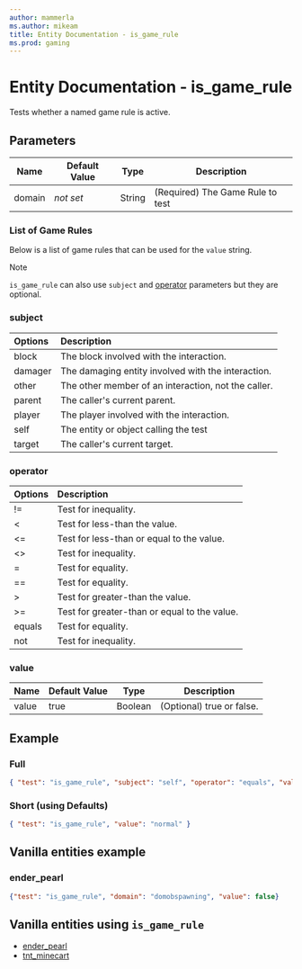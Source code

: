 ```yaml
---
author: mammerla
ms.author: mikeam
title: Entity Documentation - is_game_rule
ms.prod: gaming
---
```


# Entity Documentation - is_game_rule

Tests whether a named game rule is active.

## Parameters

|Name |Default Value  |Type  |Description  |
|---------|---------|---------|---------|
|domain |*not set* |String |(Required) The Game Rule to test |

### List of Game Rules

Below is a list of game rules that can be used for the `value` string.

>[!Note]
>`is_game_rule` can also use `subject` and [operator](../Definitions/NestedTables/operator.md) parameters but they are optional.

### subject

| Options| Description |
|:-----------|:-----------|
| block| The block involved with the interaction. |
| damager| The damaging entity involved with the interaction. |
| other| The other member of an interaction, not the caller. |
| parent| The caller's current parent. |
| player| The player involved with the interaction. |
| self| The entity or object calling the test |
| target| The caller's current target. |

### operator

| Options| Description |
|:-----------|:-----------|
| !=| Test for inequality. |
| <| Test for less-than the value. |
| <=| Test for less-than or equal to the value. |
| <>| Test for inequality. |
| =| Test for equality. |
| ==| Test for equality. |
| >| Test for greater-than the value. |
| >=| Test for greater-than or equal to the value. |
| equals| Test for equality. |
| not| Test for inequality. |

### value

|Name |Default Value  |Type  |Description  |
|---------|---------|---------|---------|
|value |true |Boolean |(Optional) true or false. |

## Example

### Full

```json
{ "test": "is_game_rule", "subject": "self", "operator": "equals", "value": "normal" }
```

### Short (using Defaults)

```json
{ "test": "is_game_rule", "value": "normal" }
```

## Vanilla entities example

### ender_pearl

```json
{"test": "is_game_rule", "domain": "domobspawning", "value": false}
```

## Vanilla entities using `is_game_rule`

- [ender_pearl](../../../../Source/VanillaBehaviorPack_Snippets/entities/ender_pearl.md)
- [tnt_minecart](../../../../Source/VanillaBehaviorPack_Snippets/entities/tnt_minecart.md)
